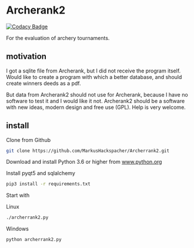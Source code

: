 Archerank2
==========

[![Codacy Badge](https://api.codacy.com/project/badge/Grade/28c624d32d36476ab7d0e9c831318127)](https://app.codacy.com/app/Malta/Archerrank2?utm_source=github.com&utm_medium=referral&utm_content=MarkusHackspacher/Archerrank2&utm_campaign=Badge_Grade_Dashboard)

For the evaluation of archery tournaments.

motivation
----------

I got a sqlite file from Archerank, but I did not receive the program itself.
Would like to create a program with which a better database,
and should create winners deeds as a pdf.

But data from Archerank2 should not use for Archerank,
because I have no software to test it and I would like it not.
Archerank2 should be a software with new ideas, modern design and free use (GPL). 
Help is very welcome.

install
-------

Clone from Github

```bash
git clone https://github.com/MarkusHackspacher/Archerrank2.git
```

Download and install Python 3.6 or higher from www.python.org

Install pyqt5 and sqlalchemy

```bash
pip3 install -r requirements.txt
```

Start with

Linux

```bash
./archerrank2.py
```

Windows

```commandline
python archerrank2.py
```
